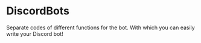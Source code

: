 # DiscordBots
Separate codes of different functions for the bot. With which you can easily write your Discord bot!
